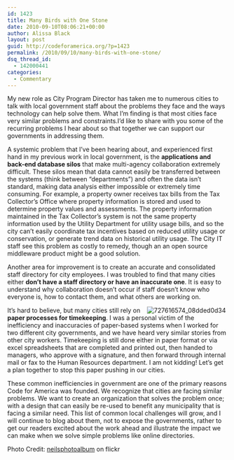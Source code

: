 ```yaml
---
id: 1423
title: Many Birds with One Stone
date: 2010-09-10T08:06:21+00:00
author: Alissa Black
layout: post
guid: http://codeforamerica.org/?p=1423
permalink: /2010/09/10/many-birds-with-one-stone/
dsq_thread_id:
  - 142000441
categories:
  - Commentary
---
```

My new role as City Program Director has taken me to numerous cities to talk with local government staff about the problems they face and the ways technology can help solve them. What I&#8217;m finding is that most cities face very similar problems and constraints.I&#8217;d like to share with you some of the recurring problems I hear about so that together we can support our governments in addressing them.<!--more-->

A systemic problem that I&#8217;ve been hearing about, and experienced first hand in my previous work in local government, is the **applications and back-end database silos** that make multi-agency collaboration extremely difficult. These silos mean that data cannot easily be transferred between the systems (think between &#8220;departments&#8221;) and often the data isn&#8217;t standard, making data analysis either impossible or extremely time consuming. For example, a property owner receives tax bills from the Tax Collector&#8217;s Office where property information is stored and used to determine property values and assessments. The property information maintained in the Tax Collector&#8217;s system is not the same property information used by the Utility Department for utility usage bills, and so the city can&#8217;t easily coordinate tax incentives based on reduced utility usage or conservation, or generate trend data on historical utility usage. The City IT staff see this problem as costly to remedy, though an an open source middleware product might be a good solution.

Another area for improvement is to create an accurate and consolidated staff directory for city employees. I was troubled to find that many cities either **don&#8217;t have a staff directory or have an inaccurate one**. It is easy to understand why collaboration doesn&#8217;t occur if staff doesn&#8217;t know who everyone is, how to contact them, and what others are working on.

<img class="alignright size-medium wp-image-1442" title="727616574_08dded0d34" src="http://codeforamerica.org/wp-content/uploads/2010/09/727616574_08dded0d34-300x162.jpg" alt="727616574_08dded0d34" align="right" hspace="5" />It&#8217;s hard to believe, but many cities still rely on **paper processes for timekeeping**. I was a personal victim of the inefficiency and inaccuracies of paper-based systems when I worked for two different city governments, and we have heard very similar stories from other city workers. Timekeeping is still done either in paper format or via excel spreadsheets that are completed and printed out, then handed to managers, who approve with a signature, and then forward through internal mail or fax to the Human Resources department. I am not kidding! Let&#8217;s get a plan together to stop this paper pushing in our cities.

These common inefficiencies in government are one of the primary reasons Code for America was founded. We recognize that cities are facing similar problems. We want to create an organization that solves the problem once; with a design that can easily be re-used to benefit any municipality that is facing a similar need. This list of common local challenges will grow, and I will continue to blog about them, not to expose the governments, rather to get our readers excited about the work ahead and illustrate the impact we can make when we solve simple problems like online directories.

Photo Credit: [neilsphotoalbum](http://www.flickr.com/photos/neilsphotoalbum/727616574/sizes/m/in/photostream/) on flickr